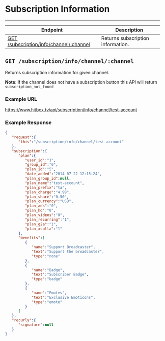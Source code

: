 # Subscription Information
***

| Endpoint | Description |
| ---- | --------------- |
| [GET /subscription/info/channel/:channel](/channel/subscription_info.md#get-subscriptioninfochannelchannel) | Returns subscription information. |

## `GET /subscription/info/channel/:channel`

Returns subscription information for given channel.

**Note**: If the channel does not have a subscription button this API will return `subscription_not_found`

### Example URL

https://www.hitbox.tv/api/subscription/info/channel/test-account

### Example Response 

```json
{
   "request":{
      "this":"/subscription/info/channel/test-account"
   },
   "subscription":{
      "plan":{
         "user_id":"1",
         "group_id":"0",
         "plan_id":"5",
         "date_added":"2014-07-22 12:15:24",
         "plan_group_id":null,
         "plan_name":"test-account",
         "plan_prefix":"ta",
         "plan_charge":"4.99",
         "plan_share":"0.50",
         "plan_currency":"USD",
         "plan_ads":"0",
         "plan_hd":"0",
         "plan_videos":"0",
         "plan_recurring":"1",
         "plan_g2a":"1",
         "plan_xsolla":"1"
      },
      "benefits":[
         {
            "name":"Support Broadcaster",
            "text":"Support the broadcaster",
            "type":"none"
         },
         {
            "name":"Badge",
            "text":"Subscriber Badge",
            "type":"badge"
         },
         {
            "name":"Emotes",
            "text":"Exclusive Emoticons",
            "type":"emote"
         }
      ]
   },
   "recurly":{
      "signature":null
   }
}
```
